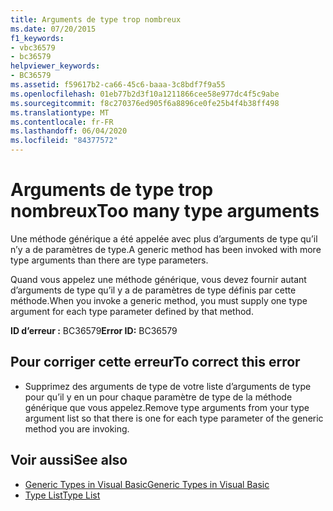```yaml
---
title: Arguments de type trop nombreux
ms.date: 07/20/2015
f1_keywords:
- vbc36579
- bc36579
helpviewer_keywords:
- BC36579
ms.assetid: f59617b2-ca66-45c6-baaa-3c8bdf7f9a55
ms.openlocfilehash: 01eb77b2d3f10a1211866cee58e977dc4f5c9abe
ms.sourcegitcommit: f8c270376ed905f6a8896ce0fe25b4f4b38ff498
ms.translationtype: MT
ms.contentlocale: fr-FR
ms.lasthandoff: 06/04/2020
ms.locfileid: "84377572"
---
```

# <a name="too-many-type-arguments"></a><span data-ttu-id="782aa-102">Arguments de type trop nombreux</span><span class="sxs-lookup"><span data-stu-id="782aa-102">Too many type arguments</span></span>
<span data-ttu-id="782aa-103">Une méthode générique a été appelée avec plus d’arguments de type qu’il n’y a de paramètres de type.</span><span class="sxs-lookup"><span data-stu-id="782aa-103">A generic method has been invoked with more type arguments than there are type parameters.</span></span>  
  
 <span data-ttu-id="782aa-104">Quand vous appelez une méthode générique, vous devez fournir autant d’arguments de type qu’il y a de paramètres de type définis par cette méthode.</span><span class="sxs-lookup"><span data-stu-id="782aa-104">When you invoke a generic method, you must supply one type argument for each type parameter defined by that method.</span></span>  
  
 <span data-ttu-id="782aa-105">**ID d’erreur :** BC36579</span><span class="sxs-lookup"><span data-stu-id="782aa-105">**Error ID:** BC36579</span></span>  
  
## <a name="to-correct-this-error"></a><span data-ttu-id="782aa-106">Pour corriger cette erreur</span><span class="sxs-lookup"><span data-stu-id="782aa-106">To correct this error</span></span>  
  
- <span data-ttu-id="782aa-107">Supprimez des arguments de type de votre liste d’arguments de type pour qu’il y en un pour chaque paramètre de type de la méthode générique que vous appelez.</span><span class="sxs-lookup"><span data-stu-id="782aa-107">Remove type arguments from your type argument list so that there is one for each type parameter of the generic method you are invoking.</span></span>  
  
## <a name="see-also"></a><span data-ttu-id="782aa-108">Voir aussi</span><span class="sxs-lookup"><span data-stu-id="782aa-108">See also</span></span>

- [<span data-ttu-id="782aa-109">Generic Types in Visual Basic</span><span class="sxs-lookup"><span data-stu-id="782aa-109">Generic Types in Visual Basic</span></span>](../programming-guide/language-features/data-types/generic-types.md)
- [<span data-ttu-id="782aa-110">Type List</span><span class="sxs-lookup"><span data-stu-id="782aa-110">Type List</span></span>](../language-reference/statements/type-list.md)
